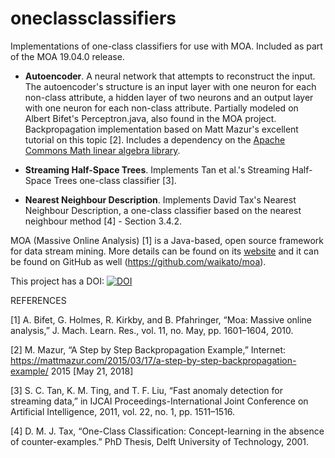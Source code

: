 # oneclassclassifiers
Implementations of one-class classifiers for use with MOA. Included as part of the MOA 19.04.0 release.

+ **Autoencoder**. A neural network that attempts to reconstruct the input. The autoencoder's structure is an input layer with one neuron for each non-class attribute, a hidden layer of two neurons and an output layer with one neuron for each non-class attribute. Partially modeled on Albert Bifet's Perceptron.java, also found in the MOA project. Backpropagation implementation based on Matt Mazur's excellent tutorial on this topic [2]. Includes a dependency on the [Apache Commons Math linear algebra library](https://commons.apache.org/proper/commons-math/userguide/linear.html).

+ **Streaming Half-Space Trees**. Implements Tan et al.'s Streaming Half-Space Trees one-class classifier [3].

+ **Nearest Neighbour Description**. Implements David Tax's Nearest Neighbour Description, a one-class classifier based on the nearest neighbour method [4] - Section 3.4.2.

MOA (Massive Online Analysis) [1] is a Java-based, open source framework for data stream mining. More details can be found on its [website](http://moa.cms.waikato.ac.nz/) and it can be found on GitHub as well (https://github.com/waikato/moa).

This project has a DOI: [![DOI](https://zenodo.org/badge/134278543.svg)](https://zenodo.org/badge/latestdoi/134278543)

REFERENCES

[1] A. Bifet, G. Holmes, R. Kirkby, and B. Pfahringer, “Moa: Massive online analysis,” J. Mach. Learn. Res., vol. 11, no. May, pp. 1601–1604, 2010.

[2] M. Mazur, “A Step by Step Backpropagation Example,” Internet: https://mattmazur.com/2015/03/17/a-step-by-step-backpropagation-example/ 2015 \[May 21, 2018\]

[3] S. C. Tan, K. M. Ting, and T. F. Liu, “Fast anomaly detection for streaming data,” in IJCAI Proceedings-International Joint Conference on Artificial Intelligence, 2011, vol. 22, no. 1, pp. 1511–1516.

[4] D. M. J. Tax, “One-Class Classification: Concept-learning in the absence of counter-examples.” PhD Thesis, Delft University of Technology, 2001.

